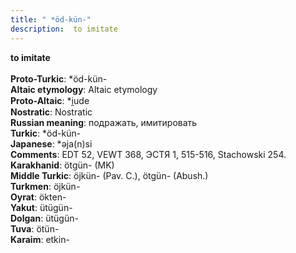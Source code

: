 ```yaml
---
title: " *öd-kün-"
description:  to imitate
---
```

<strong> to imitate</strong><br><br>
<strong>Proto-Turkic</strong>:  *öd-kün-<br>
<strong>Altaic etymology</strong>:  Altaic etymology<br>
<strong> Proto-Altaic</strong>:  *i̯ude<br>
<strong>Nostratic</strong>:  Nostratic<br>
<strong>Russian meaning</strong>:  подражать, имитировать<br>
<strong>Turkic</strong>:  *öd-kün-<br>
<strong>Japanese</strong>:  *ǝja(n)si<br>
<strong>Comments</strong>:  EDT 52, VEWT 368, ЭСТЯ 1, 515-516, Stachowski 254.<br>
<strong>Karakhanid</strong>:  ötgün- (MK)<br>
<strong>Middle Turkic</strong>:  öjkün- (Pav. C.), ötgün- (Abush.)<br>
<strong>Turkmen</strong>:  öjkün-<br>
<strong>Oyrat</strong>:  ökten-<br>
<strong>Yakut</strong>:  ütügün-<br>
<strong>Dolgan</strong>:  ütügün-<br>
<strong>Tuva</strong>:  ötün-<br>
<strong>Karaim</strong>:  etkin-<br>


